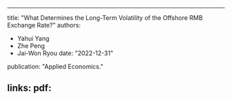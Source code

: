 <!--
 * @Author: yahui Yang
 * @Description: 
 * @Date: 2022-07-21 20:03:33
 * @LastEditTime: 2022-07-31 17:03:33
 * @FilePath: /yahui_yang/content/publications/pub7.md
-->
---
title: "What Determines the Long-Term Volatility of the Offshore RMB Exchange Rate?"
authors:
- Yahui Yang
- Zhe Peng
- Jai-Won Ryou
date: "2022-12-31"

publication: "Applied Economics."

links:
    pdf: 
----
